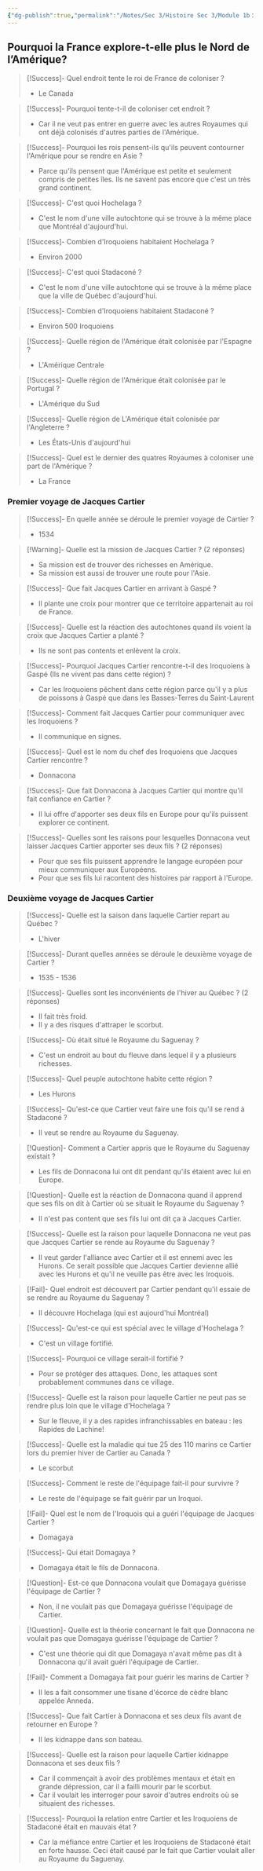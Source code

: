 ```yaml
---
{"dg-publish":true,"permalink":"/Notes/Sec 3/Histoire Sec 3/Module 1b：L'expérience des autochtones et le projet de colonie. Les premiers contacts/1.8 Cartier Voyages 1 et 2/"}
---
```


## Pourquoi la France explore-t-elle plus le Nord de l’Amérique?


>[!Success]- Quel endroit tente le roi de France de coloniser ?
>- Le Canada

>[!Success]- Pourquoi tente-t-il de coloniser cet endroit ?
>- Car il ne veut pas entrer en guerre avec les autres Royaumes qui ont déjà colonisés d'autres parties de l'Amérique.

>[!Success]- Pourquoi les rois pensent-ils qu'ils peuvent contourner l'Amérique pour se rendre en Asie ?
>- Parce qu'ils pensent que l'Amérique est petite et seulement compris de petites îles. Ils ne savent pas encore que c'est un très grand continent.

>[!Success]- C'est quoi Hochelaga ?
>- C'est le nom d'une ville autochtone qui se trouve à la même place que Montréal d'aujourd'hui.

>[!Success]- Combien d'Iroquoiens habitaient Hochelaga ?
>- Environ 2000

>[!Success]- C'est quoi Stadaconé ?
>- C'est le nom d'une ville autochtone qui se trouve à la même place que la ville de Québec d'aujourd'hui.

>[!Success]- Combien d'Iroquoiens habitaient Stadaconé ?
>- Environ 500 Iroquoiens

>[!Success]- Quelle région de l'Amérique était colonisée par l'Espagne ?
>- L'Amérique Centrale

>[!Success]- Quelle région de l'Amérique était colonisée  par le Portugal ?
>- L'Amérique du Sud

>[!Success]- Quelle région de L'Amérique était colonisée par l'Angleterre ?
>- Les États-Unis d'aujourd'hui

>[!Success]- Quel est le dernier des quatres Royaumes à coloniser une part de l'Amérique ?
>- La France


### Premier voyage de Jacques Cartier

>[!Success]- En quelle année se déroule le premier voyage de Cartier ?
>- 1534

>[!Warning]- Quelle est la mission de Jacques Cartier ? (2 réponses)
>- Sa mission est de trouver des richesses en Amérique.
>- Sa mission est aussi de trouver une route pour l'Asie.

>[!Success]- Que fait Jacques Cartier en arrivant à Gaspé ?
>- Il plante une croix pour montrer que ce territoire appartenait au roi de France.

>[!Success]- Quelle est la réaction des autochtones quand ils voient la croix que Jacques Cartier a planté ?
>- Ils ne sont pas contents et enlèvent la croix.

>[!Success]- Pourquoi Jacques Cartier rencontre-t-il des Iroquoiens à Gaspé (Ils ne vivent pas dans cette région) ?
>- Car les Iroquoiens pêchent dans cette région parce qu'il y a plus de poissons à Gaspé que dans les Basses-Terres du Saint-Laurent

>[!Success]- Comment fait Jacques Cartier pour communiquer avec les Iroquoiens ?
>- Il communique en signes.

>[!Success]- Quel est le nom du chef des Iroquoiens que Jacques Cartier rencontre ?
>- Donnacona

>[!Success]- Que fait Donnacona à Jacques Cartier qui montre qu'il fait confiance en Cartier ?
>- Il lui offre d'apporter ses deux fils en Europe pour qu'ils puissent explorer ce continent.

>[!Success]- Quelles sont les raisons pour lesquelles Donnacona veut laisser Jacques Cartier apporter ses deux fils ? (2 réponses)
>- Pour que ses fils puissent apprendre le langage européen pour mieux communiquer aux Européens.
>- Pour que ses fils lui racontent des histoires par rapport à l'Europe.

### Deuxième voyage de Jacques Cartier

>[!Success]- Quelle est la saison dans laquelle Cartier repart au Québec ?
>- L'hiver

>[!Success]- Durant quelles années se déroule le deuxième voyage de Cartier ?
>- 1535 - 1536

>[!Success]- Quelles sont les inconvénients de l'hiver au Québec ? (2 réponses)
>- Il fait très froid.
>- Il y a des risques d'attraper le scorbut.

>[!Success]- Où était situé le Royaume du Saguenay ?
>- C'est un endroit au bout du fleuve dans lequel il y a plusieurs richesses.

>[!Success]- Quel peuple autochtone habite cette région ?
>- Les Hurons

>[!Success]- Qu'est-ce que Cartier veut faire une fois qu'il se rend à Stadaconé ?
>- Il veut se rendre au Royaume du Saguenay.

>[!Question]- Comment a Cartier appris que le Royaume du Saguenay existait ?
>- Les fils de Donnacona lui ont dit pendant qu'ils étaient avec lui en Europe.

>[!Question]- Quelle est la réaction de Donnacona quand il apprend que ses fils on dit à Cartier où se situait le Royaume du Saguenay ?
>- Il n'est pas content que ses fils lui ont dit ça à Jacques Cartier.

>[!Success]- Quelle est la raison pour laquelle Donnacona ne veut pas que Jacques Cartier se rende au Royaume du Saguenay ?
>- Il veut garder l'alliance avec Cartier et il est ennemi avec les Hurons. Ce serait possible que Jacques Cartier devienne allié avec les Hurons et qu'il ne veuille pas être avec les Iroquois.

>[!Fail]- Quel endroit est découvert par Cartier pendant qu'il essaie de se rendre au Royaume du Saguenay ?
>- Il découvre Hochelaga (qui est aujourd'hui Montréal)

>[!Success]- Qu'est-ce qui est spécial avec le village d'Hochelaga ?
>- C'est un village fortifié.

>[!Success]- Pourquoi ce village serait-il fortifié ?
>- Pour se protéger des attaques. Donc, les attaques sont probablement communes dans ce village.

>[!Success]- Quelle est la raison pour laquelle Cartier ne peut pas se rendre plus loin que le village d'Hochelaga ?
>- Sur le fleuve, il y a des rapides infranchissables en bateau : les Rapides de Lachine!

>[!Success]- Quelle est la maladie qui tue 25 des 110 marins ce Cartier lors du premier hiver de Cartier au Canada ?
>- Le scorbut

>[!Success]- Comment le reste de l'équipage fait-il pour survivre ?
>- Le reste de l'équipage se fait guérir par un Iroquoi.

>[!Fail]- Quel est le nom de l'Iroquois qui a guéri l'équipage de Jacques Cartier ?
>- Domagaya

>[!Success]- Qui était Domagaya ?
>- Domagaya était le fils de Donnacona.

>[!Question]- Est-ce que Donnacona voulait que Domagaya guérisse l'équipage de Cartier ?
>- Non, il ne voulait pas que Domagaya guérisse l'équipage de Cartier.

>[!Question]- Quelle est la théorie concernant le fait que Donnacona ne voulait pas que Domagaya guérisse l'équipage de Cartier ?
>- C'est une théorie qui dit que Domagaya n'avait même pas dit à Donnacona qu'il avait guéri l'équipage de Cartier.

>[!Fail]- Comment a Domagaya fait pour guérir les marins de Cartier ?
>- Il les a fait consommer une tisane d'écorce de cèdre blanc appelée Anneda.

>[!Success]- Que fait Cartier à Donnacona et ses deux fils avant de retourner en Europe ?
>- Il les kidnappe dans son bateau.

>[!Success]- Quelle est la raison pour laquelle Cartier kidnappe Donnacona et ses deux fils ?
>- Car il commençait à avoir des problèmes mentaux et était en grande dépression, car il a failli mourir par le scorbut.
>- Car il voulait les interroger pour savoir d'autres endroits où se situaient des richesses.

>[!Success]- Pourquoi la relation entre Cartier et les Iroquoiens de Stadaconé était en mauvais état ?
>- Car la méfiance entre Cartier et les Iroquoiens de Stadaconé était en forte hausse. Ceci était causé par le fait que Cartier voulait aller au Royaume du Saguenay.
